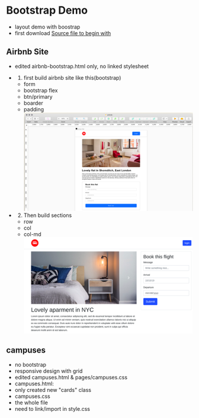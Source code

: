 # Bootstrap Demo
* layout demo with boostrap
* first download [Source file to begin with](https://github.com/lewagon/layouts-demo)

## Airbnb Site
* edited airbnb-bootstrap.html only, no linked stylesheet
* 1. first build airbnb site like this(bootstrap)
  * form
  * bootstrap flex
  * btn/primary
  * boarder
  * padding
![Alt text](https://github.com/yyygocodingyyy/bootstrap-demo/blob/master/sample/Screenshot%20from%202019-12-17%2014-50-07.png)

* 2. Then build sections
  * row
  * col
  * col-md
 ![Alt text](https://github.com/yyygocodingyyy/bootstrap-demo/blob/master/sample/Screenshot%20from%202019-12-17%2017-48-16.png)
 
 ## campuses
 * no bootstrap
 * responsive design with grid
 * edited campuses.html & pages/campuses.css
 * campuses.html:
  * only created new "cards" class
 * campuses.css
  * the whole file
  * need to link/import in style.css
  



